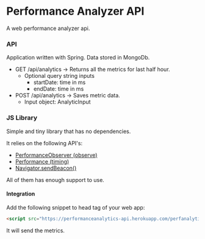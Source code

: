 # Performance Analyzer API
A web performance analyzer api.

### API
Application written with Spring. Data stored in MongoDb.

* GET /api/analytics -> Returns all the metrics for last half hour.
  * Optional query string inputs
    * startDate: time in ms 
    * endDate: time in ms
* POST /api/analytics -> Saves metric data.
    * Input object: AnalyticInput
    
    
### JS Library

Simple and tiny library that has no dependencies.

It relies on the following API's:

* [PerformanceObserver (observe)](https://developer.mozilla.org/en-US/docs/Web/API/PerformanceObserver)
* [Performance (timing)](https://developer.mozilla.org/en-US/docs/Web/API/Performance)
* [Navigator.sendBeacon()](https://developer.mozilla.org/en-US/docs/Web/API/Navigator/sendBeacon)

All of them has enough support to use.

#### Integration

Add the following snippet to head tag of your web app:

```html
<script src="https://performanceanalytics-api.herokuapp.com/perfanalytics.js"></script>
```

It will send the metrics.